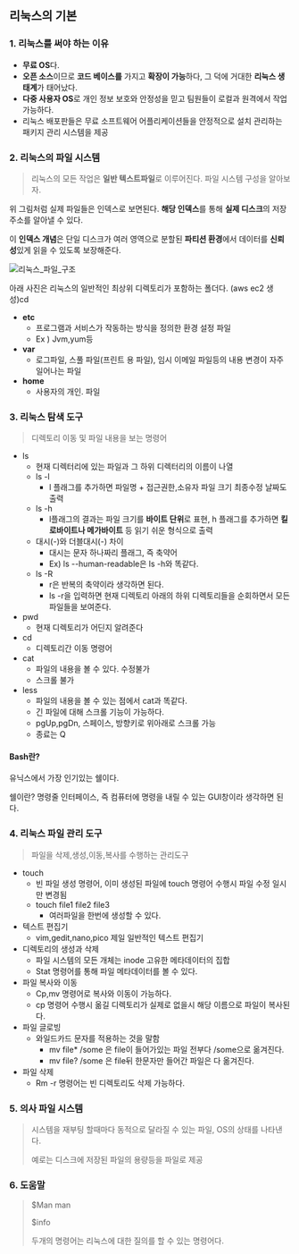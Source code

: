 ## 리눅스의 기본



### 1. 리눅스를 써야 하는 이유

- **무료 OS**다.
- **오픈 소스**이므로 **코드 베이스를** 가지고 **확장이 가능**하다, 그 덕에 거대한 **리눅스 생태계**가 태어났다.
- **다중 사용자 OS**로 개인 정보 보호와 안정성을 믿고 팀원들이 로컬과 원격에서 작업 가능하다.
- 리눅스 배포판들은 무료 소프트웨어 어플리케이션들을 안정적으로 설치 관리하는 패키지 관리 시스템을 제공





### 2. 리눅스의 파일 시스템

> 리눅스의 모든 작업은 **일반 텍스트파일**로 이루어진다. 파일 시스템 구성을 알아보자.



위 그림처럼 실제 파일들은 인덱스로 보면된다. **해당 인덱스**를 통해 **실제 디스크**의 저장 주소를 알아낼 수 있다.

이 **인덱스 개념**은 단일 디스크가 여러 영역으로 분할된 **파티션 환경**에서 데이터를 **신뢰성**있게 읽을 수 있도록 보장해준다.

![리눅스_파일_구조](../image/리눅스_파일_구조.png)

아래 사진은 리눅스의 일반적인 최상위 디렉토리가 포함하는 폴더다. (aws ec2 생성)cd 

- **etc**  
  - 프로그램과 서비스가 작동하는 방식을 정의한 환경 설정 파일 
  - Ex ) Jvm,yum등
- **var**
  - 로그파일, 스풀 파일(프린트 용 파일), 임시 이메일 파일등의 내용 변경이 자주 일어나는 파일
- **home**
  - 사용자의 개인. 파일



### 3. 리눅스 탐색 도구

> 디렉토리 이동 및 파일 내용을 보는 명령어

- ls
  -  현재 디렉터리에 있는 파일과 그 하위 디렉터리의 이름이 나열
  - ls -l
    - l 플래그를 추가하면 파일명 + 접근권한,소유자 파일 크기 최종수정 날짜도 출력
  - ls -h
    - l플래그의 결과는 파일 크기를 **바이트 단위**로 표현, h 플래그를 추가하면 **킬로바이트나 메가바이트** 등 읽기 쉬운 형식으로 출력
  - 대시(-)와 더블대시(-) 차이
    - 대시는 문자 하나짜리 플래그, 즉 축약어
    - Ex) ls --human-readable은 ls -h와 똑같다.
  - ls -R
    - r은 반복의 축약이라 생각하면 된다.
    - ls -r을 입력하면 현재 디렉토리 아래의 하위 디렉토리들을 순회하면서 모든 파일들을 보여준다.
- pwd
  - 현재 디렉토리가 어딘지 알려준다
- cd
  - 디렉토리간 이동 명령어
- cat
  - 파일의 내용을 볼 수 있다. 수정불가
  - 스크롤 불가
- less
  - 파일의 내용을 볼 수 있는 점에서 cat과 똑같다.
  - 긴 파일에 대해 스크롤 기능이 가능하다.
  - pgUp,pgDn, 스페이스, 방향키로 위아래로 스크롤 가능
  - 종료는 Q



#### Bash란?

유닉스에서 가장 인기있는 쉘이다.

쉘이란? 명령줄 인터페이스, 즉 컴퓨터에 명령을 내릴 수 있는 GUI창이라 생각하면 된다.



### 4. 리눅스 파일 관리 도구

> 파일을 삭제,생성,이동,복사를 수행하는 관리도구

- touch
  - 빈 파일 생성 명령어, 이미 생성된 파일에 touch 명령어 수행시 파일 수정 일시만 변경됨
  - touch file1 file2 file3 
    - 여러파일을 한번에 생성할 수 있다.
- 텍스트 편집기
  - vim,gedit,nano,pico 제일 일반적인 텍스트 편집기
- 디렉토리의 생성과 삭제
  - 파일 시스템의 모든 개체는 inode 고유한 메타데이터의 집합
  - Stat 명령어를 통해 파일 메타데이터를 볼 수 있다.
- 파일 복사와 이동
  - Cp,mv 명령어로 복사와 이동이 가능하다.
  - cp 명령어 수행시 옮길 디렉토리가 실제로 없을시 해당 이름으로 파일이 복사된다.
- 파일 글로빙
  - 와일드카드 문자를 적용하는 것을 말함
    - mv file* /some 은 file이 들어가있는 파일 전부다 /some으로 옮겨진다.
    - mv file? /some 은 file뒤 한문자만 들어간 파일은 다 옮겨진다.
- 파일 삭제
  - Rm -r 명령어는 빈 디렉토리도 삭제 가능하다.



### 5. 의사 파일 시스템

> 시스템을 재부팅 할때마다 동적으로 달라질 수 있는 파일, OS의 상태를 나타낸다.
>
> 예로는 디스크에 저장된 파일의 용량등을 파일로 제공



### 6. 도움말

>$Man man
>
>$info
>
>두개의 명령어는 리눅스에 대한 질의를 할 수 있는 명령어다.


